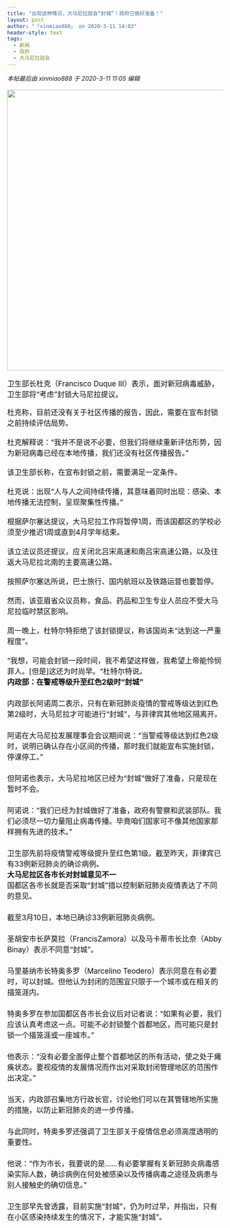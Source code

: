 ```yaml
---
title: "出现这种情况，大马尼拉就会“封城”！政府已做好准备！"
layout: post
author: "「xinmiao888」 on 2020-3-11 14:03"
header-style: text
tags:
  - 新闻
  - 政府
  - 大马尼拉就会
---
```


<head></head>
<body>
 <i class="pstatus"> 本帖最后由 xinmiao888 于 2020-3-11 11:05 编辑 </i>
 <br> 
 <br> 
 <ignore_js_op> 
  <img aid="1340777" src="https://bbs.boniu123.cc/data/attachment/forum/202003/11/110320lcltnhhhaq7g9lgt.png" zoomfile="data/attachment/forum/202003/11/110320lcltnhhhaq7g9lgt.png" file="data/attachment/forum/202003/11/110320lcltnhhhaq7g9lgt.png" width="656" inpost="1"> 
  <div class="tip tip_4 aimg_tip" id="aimg_1340777_menu" style="position: absolute; display: none" disautofocus="true"> 
   <div class="xs0"> 
    <p><strong>封城.png</strong> <em class="xg1">(329.51 KB, 下载次数: 0)</em></p> 
    <p> <a href="forum.php?mod=attachment&amp;aid=MTM0MDc3N3w4ZjEzOTcwZXwxNTgzOTA5OTc2fDB8NTc3ODQ0&amp;nothumb=yes" target="_blank">下载附件</a> &nbsp;<a href="javascript:;" onclick="showWindow(this.id, this.getAttribute('url'), 'get', 0);" id="savephoto_1340777" url="home.php?mod=spacecp&amp;ac=album&amp;op=saveforumphoto&amp;aid=1340777&amp;handlekey=savephoto_1340777">保存到相册</a> </p> 
    <p class="xg1 y"><span title="2020-3-11 11:03">3&nbsp;小时前</span> 上传</p> 
   </div> 
   <div class="tip_horn"></div> 
  </div> 
 </ignore_js_op> 
 <br> 
 <br> 
 <div align="left"> 
  <font style="color:rgb(16, 15, 15)"><font face="-apple-system-font, BlinkMacSystemFont, &amp;quot;"><font style="font-size:17px">卫生部长杜克（Francisco Duque III）表示，面对新冠病毒威胁，卫生部将“考虑”封锁大马尼拉提议。<br> </font></font></font> 
 </div>
 <br> 
 <div align="left"> 
  <font style="color:rgb(16, 15, 15)"><font face="-apple-system-font, BlinkMacSystemFont, &amp;quot;"><font style="font-size:17px">杜克称，目前还没有关于社区传播的报告，因此，需要在宣布封锁之前持续评估局势。<br> </font></font></font> 
 </div> 
 <div align="left"> 
  <font style="color:rgb(16, 15, 15)"><font face="-apple-system-font, BlinkMacSystemFont, &amp;quot;"><font style="font-size:17px"><br> </font></font></font> 
 </div> 
 <div align="left"> 
  <font style="color:rgb(16, 15, 15)"><font face="-apple-system-font, BlinkMacSystemFont, &amp;quot;"><font style="font-size:17px">杜克解释说：“我并不是说不必要，但我们将继续重新评估形势，因为新冠病毒已经在本地传播，我们还没有社区传播报告。”<br> </font></font></font> 
 </div> 
 <div align="left"> 
  <font style="color:rgb(16, 15, 15)"><font face="-apple-system-font, BlinkMacSystemFont, &amp;quot;"><font style="font-size:17px"><br> </font></font></font> 
 </div> 
 <div align="left"> 
  <font style="color:rgb(16, 15, 15)"><font face="-apple-system-font, BlinkMacSystemFont, &amp;quot;"><font style="font-size:17px">该卫生部长称，在宣布封锁之前，需要满足一定条件。<br> </font></font></font> 
 </div> 
 <div align="left"> 
  <font style="color:rgb(16, 15, 15)"><font face="-apple-system-font, BlinkMacSystemFont, &amp;quot;"><font style="font-size:17px"><br> </font></font></font> 
 </div> 
 <div align="left"> 
  <font style="color:rgb(16, 15, 15)"><font face="-apple-system-font, BlinkMacSystemFont, &amp;quot;"><font style="font-size:17px">杜克说：出现“人与人之间持续传播，其意味着同时出现：感染、本地传播无法控制，呈现聚集性传播。”<br> </font></font></font> 
 </div> 
 <div align="left"> 
  <font style="color:rgb(16, 15, 15)"><font face="-apple-system-font, BlinkMacSystemFont, &amp;quot;"><font style="font-size:17px"><br> </font></font></font> 
 </div> 
 <div align="left"> 
  <font style="color:rgb(16, 15, 15)"><font face="-apple-system-font, BlinkMacSystemFont, &amp;quot;"><font style="font-size:17px">根据萨尔塞达提议，大马尼拉工作将暂停1周，而该国都区的学校必须至少推迟1周或直到4月学年结束。</font></font></font> 
 </div> 
 <div align="left"> 
  <font style="color:rgb(16, 15, 15)"><font face="-apple-system-font, BlinkMacSystemFont, &amp;quot;"><font style="font-size:17px"><br> </font></font></font> 
 </div> 
 <div align="left"> 
  <font style="color:rgb(16, 15, 15)"><font face="-apple-system-font, BlinkMacSystemFont, &amp;quot;"><font style="font-size:17px">该立法议员还提议，应关闭北吕宋高速和南吕宋高速公路，以及往返大马尼拉北南的主要高速公路。</font></font></font> 
 </div> 
 <div align="left"> 
  <font style="color:rgb(16, 15, 15)"><font face="-apple-system-font, BlinkMacSystemFont, &amp;quot;"><font style="font-size:17px"><br> </font></font></font> 
 </div> 
 <div align="left"> 
  <font style="color:rgb(16, 15, 15)"><font face="-apple-system-font, BlinkMacSystemFont, &amp;quot;"><font style="font-size:17px">按照萨尔塞达所说，巴士旅行、国内航班以及铁路运营也要暂停。<br> </font></font></font> 
 </div> 
 <div align="left"> 
  <font style="color:rgb(16, 15, 15)"><font face="-apple-system-font, BlinkMacSystemFont, &amp;quot;"><font style="font-size:17px"><br> </font></font></font> 
 </div> 
 <div align="left"> 
  <font style="color:rgb(16, 15, 15)"><font face="-apple-system-font, BlinkMacSystemFont, &amp;quot;"><font style="font-size:17px">然而，该亚眉省众议员称，食品、药品和卫生专业人员应不受大马尼拉临时禁区影响。</font></font></font> 
 </div> 
 <div align="left"> 
  <font style="color:rgb(16, 15, 15)"><font face="-apple-system-font, BlinkMacSystemFont, &amp;quot;"><font style="font-size:17px"><br> </font></font></font> 
 </div> 
 <div align="left"> 
  <font style="color:rgb(16, 15, 15)"><font face="-apple-system-font, BlinkMacSystemFont, &amp;quot;"><font style="font-size:17px">周一晚上，杜特尔特拒绝了该封锁提议，称该国尚未“达到这一严重程度”。</font></font></font> 
 </div> 
 <div align="left"> 
  <font style="color:rgb(16, 15, 15)"><font face="-apple-system-font, BlinkMacSystemFont, &amp;quot;"><font style="font-size:17px"> <br> </font></font></font> 
 </div> 
 <div align="left"> 
  <font style="color:rgb(16, 15, 15)"><font face="-apple-system-font, BlinkMacSystemFont, &amp;quot;"><font style="font-size:17px">“我想，可能会封锁一段时间，我不希望这样做，我希望上帝能怜悯菲人。[但是]这还为时尚早。“杜特尔特说。</font></font></font> 
 </div> 
 <div align="left"> 
  <font style="color:rgb(16, 15, 15)"><font face="-apple-system-font, BlinkMacSystemFont, &amp;quot;"><font style="font-size:17px"> </font></font></font> 
 </div> 
 <div align="left"> 
  <font style="color:rgb(16, 15, 15)"><font face="-apple-system-font, BlinkMacSystemFont, &amp;quot;"><font style="font-size:17px"><strong>内政部：在警戒等级升至红色2级时“封城”</strong></font></font></font> 
 </div> 
 <div align="left"> 
  <font style="color:rgb(16, 15, 15)"><font face="-apple-system-font, BlinkMacSystemFont, &amp;quot;"><font style="font-size:17px"> 　<br> </font></font></font> 
 </div> 
 <div align="left"> 
  <font style="color:rgb(16, 15, 15)"><font face="-apple-system-font, BlinkMacSystemFont, &amp;quot;"><font style="font-size:17px">内政部长阿诺周二表示，只有在新冠肺炎疫情的警戒等级达到红色第2级时，大马尼拉才可能进行“封城”，与菲律宾其他地区隔离开。</font></font></font> 
 </div> 
 <div align="left"> 
  <font style="color:rgb(16, 15, 15)"><font face="-apple-system-font, BlinkMacSystemFont, &amp;quot;"><font style="font-size:17px">　　<br> </font></font></font> 
 </div> 
 <div align="left"> 
  <font style="color:rgb(16, 15, 15)"><font face="-apple-system-font, BlinkMacSystemFont, &amp;quot;"><font style="font-size:17px">阿诺在大马尼拉发展理事会会议期间说：“当警戒等级达到红色2级时，说明已确认存在小区间的传播，那时我们就能宣布实施封锁，停课停工。”</font></font></font> 
 </div> 
 <div align="left"> 
  <font style="color:rgb(16, 15, 15)"><font face="-apple-system-font, BlinkMacSystemFont, &amp;quot;"><font style="font-size:17px">　　<br> </font></font></font> 
 </div> 
 <div align="left"> 
  <font style="color:rgb(16, 15, 15)"><font face="-apple-system-font, BlinkMacSystemFont, &amp;quot;"><font style="font-size:17px">但阿诺也表示，大马尼拉地区已经为“封城”做好了准备，只是现在暂时不会。</font></font></font> 
 </div> 
 <div align="left"> 
  <font style="color:rgb(16, 15, 15)"><font face="-apple-system-font, BlinkMacSystemFont, &amp;quot;"><font style="font-size:17px">　　<br> </font></font></font> 
 </div> 
 <div align="left"> 
  <font style="color:rgb(16, 15, 15)"><font face="-apple-system-font, BlinkMacSystemFont, &amp;quot;"><font style="font-size:17px">阿诺说：“我们已经为封城做好了准备，政府有警察和武装部队。我们必须尽一切力量阻止病毒传播。毕竟咱们国家可不像其他国家那样拥有先进的技术。”</font></font></font> 
 </div> 
 <div align="left"> 
  <font style="color:rgb(16, 15, 15)"><font face="-apple-system-font, BlinkMacSystemFont, &amp;quot;"><font style="font-size:17px">　　<br> </font></font></font> 
 </div> 
 <div align="left"> 
  <font style="color:rgb(16, 15, 15)"><font face="-apple-system-font, BlinkMacSystemFont, &amp;quot;"><font style="font-size:17px">卫生部先前将疫情警戒等级提升至红色第1级。截至昨天，菲律宾已有33例新冠肺炎的确诊病例。</font></font></font> 
 </div> 
 <div align="left"> 
  <font style="color:rgb(16, 15, 15)"><font face="-apple-system-font, BlinkMacSystemFont, &amp;quot;"><font style="font-size:17px"> </font></font></font> 
 </div> 
 <div align="left"> 
  <font style="color:rgb(16, 15, 15)"><font face="-apple-system-font, BlinkMacSystemFont, &amp;quot;"><font style="font-size:17px"><strong>大马尼拉区各市长对封城意见不一</strong></font></font></font> 
 </div> 
 <div align="left"> 
  <font style="color:rgb(16, 15, 15)"><font face="-apple-system-font, BlinkMacSystemFont, &amp;quot;"><font style="font-size:17px"> </font></font></font> 
 </div> 
 <div align="left"> 
  <font style="color:rgb(16, 15, 15)"><font face="-apple-system-font, BlinkMacSystemFont, &amp;quot;"><font style="font-size:17px">国都区各市长就是否采取“封城”措以控制新冠肺炎疫情表达了不同的意见。</font></font></font> 
 </div> 
 <div align="left"> 
  <font style="color:rgb(16, 15, 15)"><font face="-apple-system-font, BlinkMacSystemFont, &amp;quot;"><font style="font-size:17px">　　<br> </font></font></font> 
 </div> 
 <div align="left"> 
  <font style="color:rgb(16, 15, 15)"><font face="-apple-system-font, BlinkMacSystemFont, &amp;quot;"><font style="font-size:17px">截至3月10日，本地已确诊33例新冠肺炎病例。</font></font></font> 
 </div> 
 <div align="left"> 
  <font style="color:rgb(16, 15, 15)"><font face="-apple-system-font, BlinkMacSystemFont, &amp;quot;"><font style="font-size:17px">　　<br> </font></font></font> 
 </div> 
 <div align="left"> 
  <font style="color:rgb(16, 15, 15)"><font face="-apple-system-font, BlinkMacSystemFont, &amp;quot;"><font style="font-size:17px">圣胡安市长萨莫拉（FrancisZamora）以及马卡蒂市长比奈（Abby Binay）表示不同意“封城”。</font></font></font> 
 </div> 
 <div align="left"> 
  <font style="color:rgb(16, 15, 15)"><font face="-apple-system-font, BlinkMacSystemFont, &amp;quot;"><font style="font-size:17px">　　<br> </font></font></font> 
 </div> 
 <div align="left"> 
  <font style="color:rgb(16, 15, 15)"><font face="-apple-system-font, BlinkMacSystemFont, &amp;quot;"><font style="font-size:17px">马里基纳市长特奥多罗（Marcelino Teodero）表示同意在有必要时，可以封城。但他认为封闭的范围宜只限于一个城市或在相关的描笼涯内。</font></font></font> 
 </div> 
 <div align="left"> 
  <font style="color:rgb(16, 15, 15)"><font face="-apple-system-font, BlinkMacSystemFont, &amp;quot;"><font style="font-size:17px">　　<br> </font></font></font> 
 </div> 
 <div align="left"> 
  <font style="color:rgb(16, 15, 15)"><font face="-apple-system-font, BlinkMacSystemFont, &amp;quot;"><font style="font-size:17px">特奥多罗在参加国都区各市长会议后对记者说：“如果有必要，我们应该认真考虑这一点。可能不必封锁整个首都地区，而可能只是封锁一个描笼涯或一座城市。”</font></font></font> 
 </div> 
 <div align="left"> 
  <font style="color:rgb(16, 15, 15)"><font face="-apple-system-font, BlinkMacSystemFont, &amp;quot;"><font style="font-size:17px">　　<br> </font></font></font> 
 </div> 
 <div align="left"> 
  <font style="color:rgb(16, 15, 15)"><font face="-apple-system-font, BlinkMacSystemFont, &amp;quot;"><font style="font-size:17px">他表示：“没有必要全面停止整个首都地区的所有活动，使之处于瘫痪状态。要视疫情的发展情况而作出对采取封闭管理地区的范围作出决定。”</font></font></font> 
 </div> 
 <div align="left"> 
  <font style="color:rgb(16, 15, 15)"><font face="-apple-system-font, BlinkMacSystemFont, &amp;quot;"><font style="font-size:17px">　　<br> </font></font></font> 
 </div> 
 <div align="left"> 
  <font style="color:rgb(16, 15, 15)"><font face="-apple-system-font, BlinkMacSystemFont, &amp;quot;"><font style="font-size:17px">当天，内政部召集地方行政长官，讨论他们可以在其管辖地所实施的措施，以防止新冠肺炎的进一步传播。</font></font></font> 
 </div> 
 <div align="left"> 
  <font style="color:rgb(16, 15, 15)"><font face="-apple-system-font, BlinkMacSystemFont, &amp;quot;"><font style="font-size:17px">　　<br> </font></font></font> 
 </div> 
 <div align="left"> 
  <font style="color:rgb(16, 15, 15)"><font face="-apple-system-font, BlinkMacSystemFont, &amp;quot;"><font style="font-size:17px">与此同时，特奥多罗还强调了卫生部关于疫情信息必须高度透明的重要性。</font></font></font> 
 </div> 
 <div align="left"> 
  <font style="color:rgb(16, 15, 15)"><font face="-apple-system-font, BlinkMacSystemFont, &amp;quot;"><font style="font-size:17px">　　<br> </font></font></font> 
 </div> 
 <div align="left"> 
  <font style="color:rgb(16, 15, 15)"><font face="-apple-system-font, BlinkMacSystemFont, &amp;quot;"><font style="font-size:17px">他说：“作为市长，我要说的是……有必要掌握有关新冠肺炎病毒感染实际人数，确诊病例在何处被感染以及传播病毒之途径及病患与别人接触史的确切信息。”</font></font></font> 
 </div> 
 <div align="left"> 
  <font style="color:rgb(16, 15, 15)"><font face="-apple-system-font, BlinkMacSystemFont, &amp;quot;"><font style="font-size:17px">　　<br> </font></font></font> 
 </div> 
 <div align="left"> 
  <font style="color:rgb(16, 15, 15)"><font face="-apple-system-font, BlinkMacSystemFont, &amp;quot;"><font style="font-size:17px">卫生部早先曾透露，目前实施“封城”，仍为时过早，并指出，只有在小区感染持续发生的情况下，才能实施“封城”。</font></font></font> 
 </div>
 <br>
</body>


